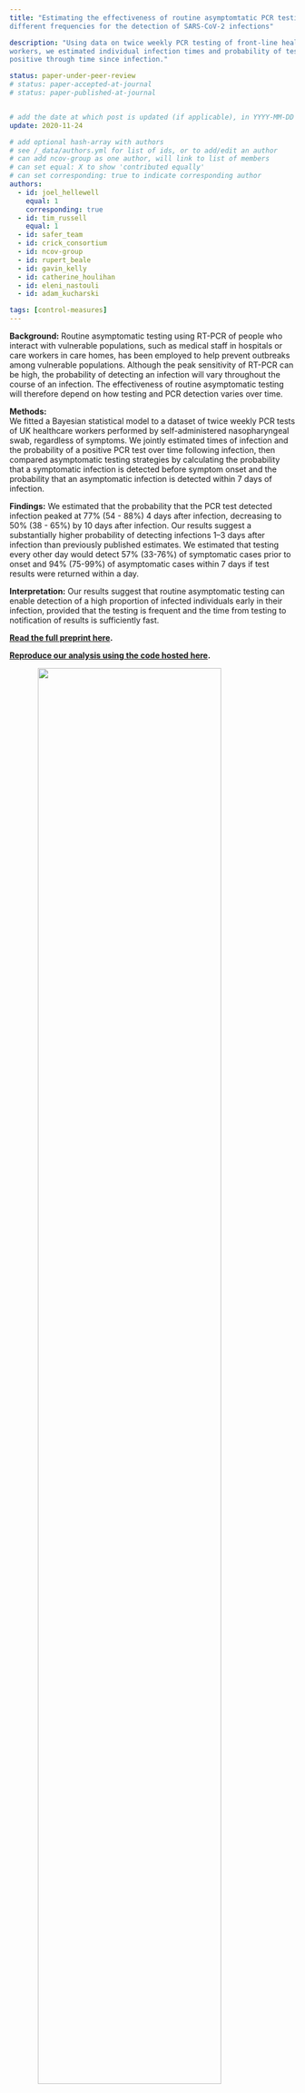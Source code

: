 ```yaml
---
title: "Estimating the effectiveness of routine asymptomtatic PCR testing at
different frequencies for the detection of SARS-CoV-2 infections"

description: "Using data on twice weekly PCR testing of front-line healthcare
workers, we estimated individual infection times and probability of testing PCR
positive through time since infection."

status: paper-under-peer-review
# status: paper-accepted-at-journal
# status: paper-published-at-journal


# add the date at which post is updated (if applicable), in YYYY-MM-DD
update: 2020-11-24

# add optional hash-array with authors
# see /_data/authors.yml for list of ids, or to add/edit an author
# can add ncov-group as one author, will link to list of members
# can set equal: X to show 'contributed equally'
# can set corresponding: true to indicate corresponding author 
authors:
  - id: joel_hellewell
    equal: 1
    corresponding: true
  - id: tim_russell
    equal: 1
  - id: safer_team
  - id: crick_consortium
  - id: ncov-group
  - id: rupert_beale
  - id: gavin_kelly
  - id: catherine_houlihan
  - id: eleni_nastouli
  - id: adam_kucharski

tags: [control-measures]
---
```


**Background:**
Routine asymptomatic testing using RT-PCR of people who interact with
vulnerable populations, such as medical staff in hospitals or care workers in
care homes, has been employed to help prevent outbreaks among vulnerable
populations. Although the peak sensitivity of RT-PCR can be high, the
probability of detecting an infection will vary throughout the course of an
infection. The effectiveness of routine asymptomatic testing will therefore
depend on how testing and PCR detection varies over time.

**Methods:**                
We fitted a Bayesian statistical model to a dataset of twice weekly PCR tests
of UK healthcare workers performed by self-administered nasopharyngeal swab,
regardless of symptoms. We jointly estimated times of infection and the
probability of a positive PCR test over time following infection, then compared
asymptomatic testing strategies by calculating the probability that a
symptomatic infection is detected before symptom onset and the probability that
an asymptomatic infection is detected within 7 days of infection.

**Findings:** 
We estimated that the probability that the PCR test detected infection peaked
at 77% (54 - 88%) 4 days after infection, decreasing to 50% (38 - 65%) by 10
days after infection. Our results suggest a substantially higher probability of
detecting infections 1–3 days after infection than previously published
estimates. We estimated that testing every other day would detect 57% (33-76%)
of symptomatic cases prior to onset and 94% (75-99%) of asymptomatic cases
within 7 days if test results were returned within a day.

**Interpretation:** 
Our results suggest that routine asymptomatic testing can enable detection of a
high proportion of infected individuals early in their infection, provided that
the testing is frequent and the time from testing to notification of results is
sufficiently fast.

**[Read the full preprint here](reports/pcr_profile/pcr_profile_paper.pdf).**

**[Reproduce our analysis using the code hosted here](https://github.com/cmmid/pcr-profile).**

<img src="reports/pcr_profile/figure3.png" width="80%" style="display: block; margin: auto;" />
**Main result (Figure 3): Estimation of positivity over time, and probability that different testing
frequencies with PCR would detect virus.**

<img src="reports/pcr_profile/figure1.png" width="80%" style="display: block; margin: auto;" />
**Figure 1: Estimation of positivity over time, and probability that different testing
frequencies with PCR would detect virus.** 

<img src="reports/pcr_profile/figure2.png" width="80%" style="display: block; margin: auto;" />
**Figure 2: The posterior of the infection time (Ti) of each participant.**
